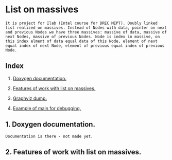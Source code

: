# List on massives
    It is project for Ilab (Intel course for DREC MIPT). Doubly linked list realized on massives. Instead of Nodes with data, pointer on next and previous Nodes we have three massives: massive of data, massive of next Nodes, massive of previous Nodes. Node is index in massive, on this index elment of data equal data of this Node, element of next equal index of next Node, element of previous equal index of previous Node.

## Index
1. [Doxygen documentation.](#1-doxygen-documentation)

2. [Features of work with list on massives.](#2-features-of-work-with-list-on-massives)
3. [Graphviz dump.](#3-graphviz-dump)
4. [Example of main for debugging.](#4-example-of-main-for-debugging)

## 1. Doxygen documentation.
    Documentation is there - not made yet.

## 2. Features of work with list on massives.

